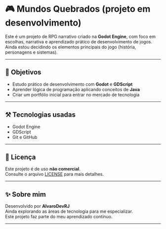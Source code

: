 # 🎮 Mundos Quebrados (projeto em desenvolvimento)

Este é um projeto de RPG narrativo criado na **Godot Engine**, com foco em escolhas, narrativa e aprendizado prático de desenvolvimento de jogos.  
Ainda estou decidindo os elementos principais do jogo (história, personagens e sistemas).

---

## 📌 Objetivos

- Estudo prático de desenvolvimento com **Godot** e **GDScript**
- Aprender lógica de programação aplicando conceitos de **Java**
- Criar um portfólio inicial para entrar no mercado de tecnologia

---

## ⚒️ Tecnologias usadas

- Godot Engine
- GDScript
- Git e GitHub

---

## 📄 Licença

Este projeto é de uso **não comercial**.  
Consulte o arquivo [LICENSE](LICENSE) para mais detalhes.

---

## ✨ Sobre mim

Desenvolvido por **AlvaroDevRJ**  
Ainda explorando as áreas de tecnologia para me especializar.  
Este projeto faz parte do meu aprendizado contínuo.

---
